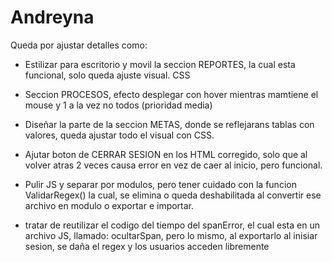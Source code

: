 # Andreyna

Queda por ajustar detalles como:

- Estilizar para escritorio y movil la seccion REPORTES, la cual esta funcional, solo queda ajuste visual. CSS

- Seccion PROCESOS, efecto desplegar con hover mientras mamtiene el mouse y 1 a la vez no todos (prioridad media)

- Diseñar la parte de la seccion METAS, donde se reflejarans tablas con valores, queda ajustar todo el visual con CSS.

- Ajutar boton de CERRAR SESION en los HTML corregido, solo que al volver atras 2 veces causa error en vez de caer al inicio, pero funcional.

- Pulir JS y separar por modulos, pero tener cuidado con la funcion ValidarRegex() la cual, se elimina o queda deshabilitada al convertir ese archivo en modulo o exportar e importar.

- tratar de reutilizar el codigo del tiempo del spanError, el cual esta en un archivo JS, llamado: ocultarSpan, pero lo mismo, al exportarlo al inisiar sesion, se daña el regex y los usuarios acceden libremente
